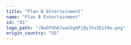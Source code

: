 ```yaml
---
title: "Plan B Entertainment"
name: "Plan B Entertainment"
id: "81"
logo_path: "/8wOfUhA7vwU2gbPjQy7Vv3EiF0o.png"
origin_country: "US"
---
```

